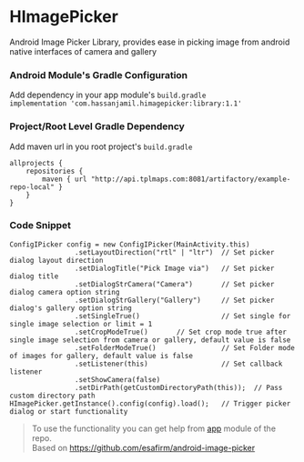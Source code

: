 # HImagePicker
Android Image Picker Library, provides ease in picking image from android native interfaces of camera and gallery

### Android Module's Gradle Configuration
Add dependency in your app module's `build.gradle`</br>
`implementation 'com.hassanjamil.himagepicker:library:1.1'`

### Project/Root Level Gradle Dependency
Add maven url in you root project's `build.gradle`
```android
allprojects {
    repositories {
        maven { url "http://api.tplmaps.com:8081/artifactory/example-repo-local" }
    }
}
```
### Code Snippet
```android
ConfigIPicker config = new ConfigIPicker(MainActivity.this)
                .setLayoutDirection("rtl" | "ltr")  // Set picker dialog layout direction
                .setDialogTitle("Pick Image via")   // Set picker dialog title
                .setDialogStrCamera("Camera")       // Set picker dialog camera option string
                .setDialogStrGallery("Gallery")     // Set picker dialog's gallery option string
                .setSingleTrue()                    // Set single for single image selection or limit = 1
                .setCropModeTrue()       // Set crop mode true after single image selection from camera or gallery, default value is false
                .setFolderModeTrue()                // Set Folder mode of images for gallery, default value is false
                .setListener(this)                  // Set callback listener
                .setShowCamera(false)           
                .setDirPath(getCustomDirectoryPath(this));  // Pass custom directory path
HImagePicker.getInstance().config(config).load();   // Trigger picker dialog or start functionality
```
> To use the functionality you can get help from [app](https://github.com/hassaanjamil/HImagePicker/tree/master/app) module of the repo.</br>
Based on https://github.com/esafirm/android-image-picker
